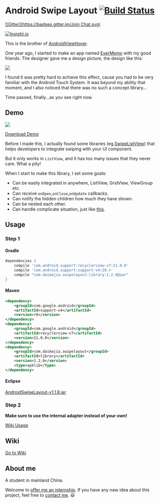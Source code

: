 # Android Swipe Layout [![Build Status](https://travis-ci.org/daimajia/AndroidSwipeLayout.svg?branch=master)](https://travis-ci.org/daimajia/AndroidSwipeLayout)

[![Gitter](https://badges.gitter.im/Join Chat.svg)](https://gitter.im/daimajia/AndroidSwipeLayout?utm_source=badge&utm_medium=badge&utm_campaign=pr-badge&utm_content=badge)

[![Insight.io](https://insight.io/repoBadge/github.com/daimajia/AndroidSwipeLayout)](https://insight.io/github.com/daimajia/AndroidSwipeLayout)

This is the brother of [AndroidViewHover](https://github.com/daimajia/AndroidViewHover).

One year ago, I started to make an app named [EverMemo](https://play.google.com/store/apps/details?id=com.zhan_dui.evermemo) with my good friends. The designer gave me a design picture, the design like this:

![](http://ww1.sinaimg.cn/mw690/610dc034jw1ejoquidvvsg208i0630u4.gif)

I found it was pretty hard to achieve this effect, cause you had to be very familiar with the Android Touch System. It was beyond my ability that moment, and I also noticed that there was no such a concept library...

Time passed, finally...as you see right now.

## Demo

![](http://ww2.sinaimg.cn/mw690/610dc034jw1ejoplapwtqg208n0e74dx.gif)

[Download Demo](https://github.com/daimajia/AndroidSwipeLayout/releases/download/v1.1.8/AndroidSwipeLayout-v1.1.8.apk)

Before I made this, I actually found some libraries (eg.[SwipeListView](https://github.com/47deg/android-swipelistview)) that helps developers to integrate swiping with your UI component. 

But it only works in `ListView`, and it has too many issues that they never care. What a pity!

When I start to make this library, I set some goals:

- Can be easily integrated in anywhere, ListView, GridView, ViewGroup etc.
- Can receive `onOpen`,`onClose`,`onUpdate` callbacks.
- Can notify the hidden children how much they have shown.
- Can be nested each other.
- Can handle complicate situation, just like [this](https://camo.githubusercontent.com/d145d9a9508b3d204b70882c05bc3d9bd433883c/687474703a2f2f7777312e73696e61696d672e636e2f6c617267652f3631306463303334677731656b686f6a7379326172673230386530366e6774312e676966).


## Usage

### Step 1
#### Gradle

```groovy
dependencies {
    compile 'com.android.support:recyclerview-v7:21.0.0'
    compile 'com.android.support:support-v4:20.+'
    compile "com.daimajia.swipelayout:library:1.2.0@aar"
}
```

#### Maven

```xml
<dependency>
	<groupId>com.google.android</groupId>
	<artifactId>support-v4</artifactId>
	<version>r6</version>
</dependency>
<dependency>
	<groupId>com.google.android</groupId>
	<artifactId>recyclerview-v7</artifactId>
	<version>21.0.0</version>
</dependency>
<dependency>
    <groupId>com.daimajia.swipelayout</groupId>
    <artifactId>library</artifactId>
    <version>1.2.0</version>
    <type>apklib</type>
</dependency>
```

#### Eclipse

[AndroidSwipeLayout-v1.1.8.jar](https://github.com/daimajia/AndroidSwipeLayout/releases/download/v1.1.8/AndroidSwipeLayout-v1.1.8.jar)

### Step 2

**Make sure to use the internal adapter instead of your own!**

[Wiki Usage](https://github.com/daimajia/AndroidSwipeLayout/wiki/usage)

## Wiki

[Go to Wiki](https://github.com/daimajia/AndroidSwipeLayout/wiki)

## About me

A student in mainland China.

Welcome to [offer me an internship](mailto:daimajia@gmail.com). If you have any new idea about this project, feel free to [contact me](mailto:daimajia@gmail.com). :smiley:

